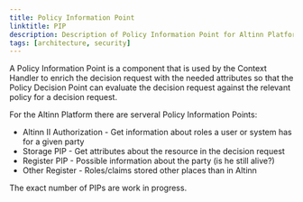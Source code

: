```yaml
---
title: Policy Information Point
linktitle: PIP
description: Description of Policy Information Point for Altinn Platform.
tags: [architecture, security]
---
```


A Policy Information Point is a component that is used by the Context Handler to enrich the decision request
with the needed attributes so that the Policy Decision Point can evaluate the decision request against the relevant policy for a decision request.

For the Altinn Platform there are serveral Policy Information Points:

- Altinn II Authorization - Get information about roles a user or system has for a given party
- Storage PIP - Get attributes about the resource in the decision request 
- Register PIP - Possible information about the party (is he still alive?)
- Other Register - Roles/claims stored other places than in Altinn

The exact number of PIPs are work in progress.
